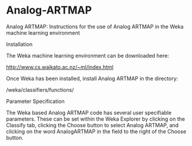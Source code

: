 # Analog-ARTMAP


Analog ARTMAP:
Instructions for the use of Analog ARTMAP in the Weka machine learning environment
 
Installation
 
The Weka machine learning environment can be downloaded here:
 
http://www.cs.waikato.ac.nz/~ml/index.html
 
Once Weka has been installed, install Analog ARTMAP in the directory:
 
/weka/classifiers/functions/
 
Parameter Specification
 
The Weka based Analog ARTMAP code has several user specifiable parameters. These can be set within the Weka Explorer by clicking on the Classify tab, clicking the Choose button to select Analog ARTMAP, and clicking on the word AnalogARTMAP in the field to the right of the Choose button. 
